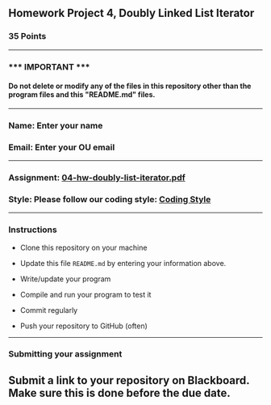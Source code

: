 ## Homework Project 4, Doubly Linked List Iterator

### 35 Points

---
### *** IMPORTANT ***
#### Do not delete or modify any of the files in this repository other than the program files and this "README.md" files.

---

### Name: Enter your name

### Email: Enter your OU email

---

### Assignment: [04-hw-doubly-list-iterator.pdf](04-hw-doubly-list-iterator.pdf)

### Style: Please follow our coding style: [Coding Style](https://github.com/nasseef/cs/blob/master/docs/coding-style.md)

---

### Instructions

- Clone this repository on your machine

- Update this file `README.md` by entering your information above.
- Write/update your program

- Compile and run your program to test it

- Commit regularly

- Push your repository to GitHub (often)

---

### Submitting your assignment

**Submit a link to your repository on Blackboard. Make sure this is done before the due date.**
---